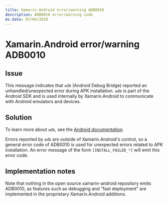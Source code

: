 ```yaml
---
title: Xamarin.Android error/warning ADB0010
description: ADB0010 error/warning code
ms.date: 07/04/2018
---
```

# Xamarin.Android error/warning ADB0010

## Issue

This message indicates that `adb` (Android Debug Bridge) reported an
unhandled/unexpected error during APK installation. `adb` is part of
the Android SDK and is used internally by Xamarin.Android to
communicate with Android emulators and devices.

## Solution

To learn more about `adb`, see the [Android documentation][adb].

Errors reported by `adb` are outside of Xamarin.Android's
control, so a general error code of ADB0010 is used for unexpected
errors related to APK installation. An error message of the form
`[INSTALL_FAILED_*]` will emit this error code.

[adb]: https://developer.android.com/studio/command-line/adb

## Implementation notes

Note that nothing in the open source xamarin-android repository
emits ADB0010, as features such as debugging and "fast deployment"
are implemented in the proprietary Xamarin.Android additions.
